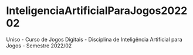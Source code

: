 # InteligenciaArtificialParaJogos202202
Uniso - Curso de Jogos Digitais - Disciplina de Inteligência Artificial para Jogos - Semestre 2022/02
